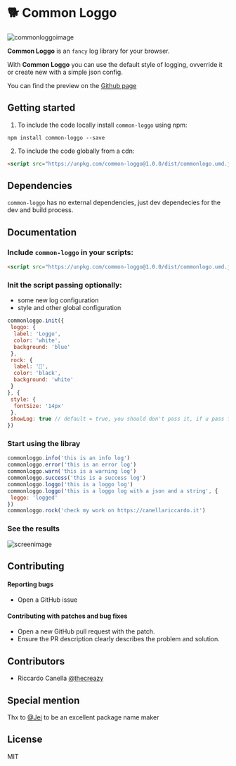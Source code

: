 🐕 Common Loggo
===

![commonloggoimage](https://github.com/thecreazy/common-loggo/blob/master/docs/common-loggo.png)


**Common Loggo** is an `fancy` log library for your browser.

With **Common Loggo** you can use the default style of logging, ovverride it or create new with a simple json config.

You can find the preview on the [Github page](https://thecreazy.github.io/common-loggo/)

Getting started
---

1. To include the code locally install `common-loggo` using npm:

  ```
  npm install common-loggo --save
  ```

2. To include the code globally from a cdn:
  ```html
  <script src="https://unpkg.com/common-loggo@1.0.0/dist/commonlogo.umd.js"></script>
  ```

Dependencies
---
`common-loggo` has no external dependencies, just dev dependecies for the dev and build process.


Documentation
---

### Include `common-loggo` in your scripts:

  ```html
  <script src="https://unpkg.com/common-loggo@1.0.0/dist/commonlogo.umd.js"></script>
  ```

### Init the script passing optionally:

 - some new log configuration 
 - style and other global configuration

  ```js
  commonloggo.init({
   loggo: {
    label: 'Loggo',
    color: 'white',
    background: 'blue'
   },
   rock: {
    label: '🤟',
    color: 'black',
    background: 'white'
   }
  }, {
   style: {
    fontSize: '14px'
   },
   showLog: true // default = true, you should don't pass it, if u pass false no log will be printed
  })
  ```

### Start using the libray

  ```js
  commonloggo.info('this is an info log')
  commonloggo.error('this is an error log')
  commonloggo.warn('this is a warning log')
  commonloggo.success('this is a success log')
  commonloggo.loggo('this is a loggo log')
  commonloggo.loggo('this is a loggo log with a json and a string', {
   loggo: 'logged'
  })
  commonloggo.rock('check my work on https://canellariccardo.it')
  ```

### See the results

![screenimage](https://github.com/thecreazy/common-loggo/blob/master/docs/screen.png)


Contributing
---

#### **Reporting bugs**

* Open a GitHub issue 

#### **Contributing with patches and bug fixes**

* Open a new GitHub pull request with the patch.
* Ensure the PR description clearly describes the problem and solution.


Contributors
---

- Riccardo Canella [@thecreazy](https://github.com/thecreazy)


Special mention
---

Thx to [@Jei](https://github.com/Jei) to be an excellent package name maker


License
---

MIT